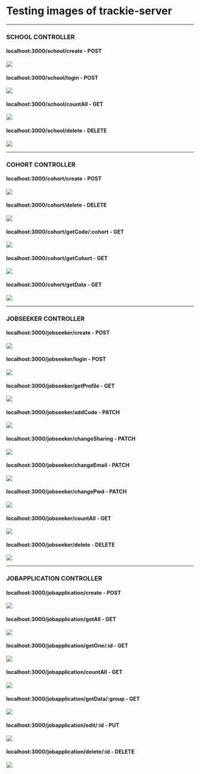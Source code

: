 # Testing images of trackie-server

---------------------------------
### SCHOOL CONTROLLER
#### localhost:3000/school/create         -  POST 
![](testing_images/school-create.png)
#### localhost:3000/school/login          -  POST 
![](testing_images/school-login.png)
#### localhost:3000/school/countAll       -  GET 
![](testing_images/school-countAll.png)
#### localhost:3000/school/delete       -  DELETE 
![](testing_images/school-delete.png)

---------------------------------
### COHORT CONTROLLER
#### localhost:3000/cohort/create             -  POST 
![](testing_images/cohort-create.png)
#### localhost:3000/cohort/delete             -  DELETE
![](testing_images/cohort-delete.png)
#### localhost:3000/cohort/getCode/:cohort    -  GET
![](testing_images/cohort-getCode.png)
#### localhost:3000/cohort/getCohort          -  GET
![](testing_images/cohort-getCohort.png)
#### localhost:3000/cohort/getData            -  GET
![](testing_images/cohort-getData.png)

---------------------------------
### JOBSEEKER CONTROLLER
#### localhost:3000/jobseeker/create          -  POST
![](testing_images/jobseeker-create.png)
#### localhost:3000/jobseeker/login           -  POST
![](testing_images/jobseeker-login.png)
#### localhost:3000/jobseeker/getProfile      -  GET
![](testing_images/jobseeker-getProfile.png)
#### localhost:3000/jobseeker/addCode         -  PATCH
![](testing_images/jobseeker-addCode.png)
#### localhost:3000/jobseeker/changeSharing   -  PATCH 
![](testing_images/jobseeker-changeSharing.png)
#### localhost:3000/jobseeker/changeEmail     -  PATCH
![](testing_images/jobseeker-changeEmail.png)
#### localhost:3000/jobseeker/changePwd       -  PATCH
![](testing_images/jobseeker-changePwd.png)
#### localhost:3000/jobseeker/countAll        -  GET
![](testing_images/jobseeker-countAll.png)
#### localhost:3000/jobseeker/delete        -  DELETE
![](testing_images/jobseeker-delete.png)

---------------------------------
### JOBAPPLICATION CONTROLLER
#### localhost:3000/jobapplication/create           -  POST
![](testing_images/jobapp-create.png)
#### localhost:3000/jobapplication/getAll           -  GET
![](testing_images/jobapp-getAll.png)
#### localhost:3000/jobapplication/getOne/:id       -  GET 
![](testing_images/jobapp-getOne.png)
#### localhost:3000/jobapplication/countAll         -  GET 
![](testing_images/jobapp-countAll.png)
#### localhost:3000/jobapplication/getData/:group   -  GET
![](testing_images/jobapp-getData.png)
#### localhost:3000/jobapplication/edit/:id         -  PUT
![](testing_images/jobapp-edit.png)
#### localhost:3000/jobapplication/delete/:id       -  DELETE
![](testing_images/jobapp-delete.png)

